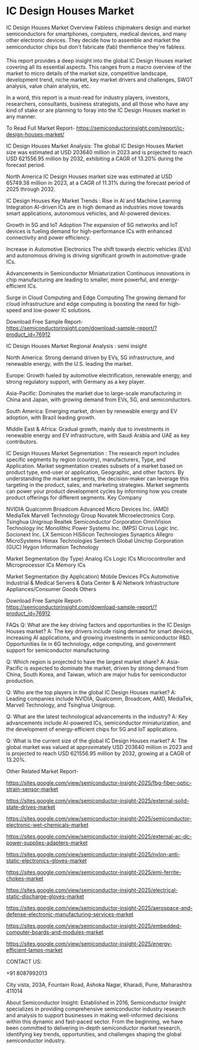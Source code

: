 <h1>IC Design Houses Market</h1>
IC Design Houses Market Overview
Fabless chipmakers design and market semiconductors for smartphones, computers, medical devices, and many other electronic devices. They decide how to assemble and market the semiconductor chips but don't fabricate (fab) themhence they're fabless.

This report provides a deep insight into the global IC Design Houses market covering all its essential aspects. This ranges from a macro overview of the market to micro details of the market size, competitive landscape, development trend, niche market, key market drivers and challenges, SWOT analysis, value chain analysis, etc.

In a word, this report is a must-read for industry players, investors, researchers, consultants, business strategists, and all those who have any kind of stake or are planning to foray into the IC Design Houses market in any manner.

To Read Full Market Report-
https://semiconductorinsight.com/report/ic-design-houses-market/

IC Design Houses Market Analysis:
The global IC Design Houses Market size was estimated at USD 203640 million in 2023 and is projected to reach USD 621556.95 million by 2032, exhibiting a CAGR of 13.20% during the forecast period.

North America IC Design Houses market size was estimated at USD 65749.38 million in 2023, at a CAGR of 11.31% during the forecast period of 2025 through 2032.

IC Design Houses Key Market Trends :
Rise in AI and Machine Learning Integration
AI-driven ICs are in high demand as industries move towards smart applications, autonomous vehicles, and AI-powered devices.

Growth in 5G and IoT Adoption
The expansion of 5G networks and IoT devices is fueling demand for high-performance ICs with enhanced connectivity and power efficiency.

Increase in Automotive Electronics
The shift towards electric vehicles (EVs) and autonomous driving is driving significant growth in automotive-grade ICs.

Advancements in Semiconductor Miniaturization
Continuous innovations in chip manufacturing are leading to smaller, more powerful, and energy-efficient ICs.

Surge in Cloud Computing and Edge Computing
The growing demand for cloud infrastructure and edge computing is boosting the need for high-speed and low-power IC solutions.

Download Free Sample Report-
https://semiconductorinsight.com/download-sample-report/?product_id=76912

IC Design Houses Market Regional Analysis :
semi insight

North America:
Strong demand driven by EVs, 5G infrastructure, and renewable energy, with the U.S. leading the market.

Europe:
Growth fueled by automotive electrification, renewable energy, and strong regulatory support, with Germany as a key player.

Asia-Pacific:
Dominates the market due to large-scale manufacturing in China and Japan, with growing demand from EVs, 5G, and semiconductors.

South America:
Emerging market, driven by renewable energy and EV adoption, with Brazil leading growth.

Middle East & Africa:
Gradual growth, mainly due to investments in renewable energy and EV infrastructure, with Saudi Arabia and UAE as key contributors.

IC Design Houses Market Segmentation :
The research report includes specific segments by region (country), manufacturers, Type, and Application. Market segmentation creates subsets of a market based on product type, end-user or application, Geographic, and other factors. By understanding the market segments, the decision-maker can leverage this targeting in the product, sales, and marketing strategies. Market segments can power your product development cycles by informing how you create product offerings for different segments.
Key Company

NVIDIA
Qualcomm
Broadcom
Advanced Micro Devices
Inc. (AMD)
MediaTek
Marvell Technology Group
Novatek Microelectronics Corp.
Tsinghua Unigroup
Realtek Semiconductor Corporation
OmniVision Technology
Inc
Monolithic Power Systems
Inc. (MPS)
Cirrus Logic
Inc.
Socionext Inc.
LX Semicon
HiSilicon Technologies
Synaptics
Allegro MicroSystems
Himax Technologies
Semtech
Global Unichip Corporation (GUC)
Hygon Information Technology

Market Segmentation (by Type)
Analog ICs
Logic ICs
Microcontroller and Microprocessor ICs
Memory ICs

Market Segmentation (by Application)
Mobile Devices
PCs
Automotive
Industrial & Medical
Servers & Data Center & AI
Network Infrastructure
Appliances/Consumer Goods
Others

Download Free Sample Report-
https://semiconductorinsight.com/download-sample-report/?product_id=76912

FAQs
Q: What are the key driving factors and opportunities in the IC Design Houses market?
A: The key drivers include rising demand for smart devices, increasing AI applications, and growing investments in semiconductor R&D. Opportunities lie in 6G technology, edge computing, and government support for semiconductor manufacturing.

Q: Which region is projected to have the largest market share?
A: Asia-Pacific is expected to dominate the market, driven by strong demand from China, South Korea, and Taiwan, which are major hubs for semiconductor production.

Q: Who are the top players in the global IC Design Houses market?
A: Leading companies include NVIDIA, Qualcomm, Broadcom, AMD, MediaTek, Marvell Technology, and Tsinghua Unigroup.

Q: What are the latest technological advancements in the industry?
A: Key advancements include AI-powered ICs, semiconductor miniaturization, and the development of energy-efficient chips for 5G and IoT applications.

Q: What is the current size of the global IC Design Houses market?
A: The global market was valued at approximately USD 203640 million in 2023 and is projected to reach USD 621556.95 million by 2032, growing at a CAGR of 13.20%.

Other Related Market Report-

https://sites.google.com/view/semiconductor-insight-2025/fbg-fiber-optic-strain-sensor-market

https://sites.google.com/view/semiconductor-insight-2025/external-solid-state-drives-market

https://sites.google.com/view/semiconductor-insight-2025/semiconductor-electronic-wet-chemicals-market

https://sites.google.com/view/semiconductor-insight-2025/external-ac-dc-power-supplies-adapters-market

https://sites.google.com/view/semiconductor-insight-2025/nylon-anti-static-electronics-gloves-market

https://sites.google.com/view/semiconductor-insight-2025/emi-ferrite-chokes-market

https://sites.google.com/view/semiconductor-insight-2025/electrical-static-discharge-gloves-market

https://sites.google.com/view/semiconductor-insight-2025/aerospace-and-defense-electronic-manufacturing-services-market

https://sites.google.com/view/semiconductor-insight-2025/embedded-computer-boards-and-modules-market

https://sites.google.com/view/semiconductor-insight-2025/energy-efficient-lamps-market

CONTACT US:

+91 8087992013

City vista, 203A, Fountain Road, Ashoka Nagar, Kharadi, Pune, Maharashtra 411014

About Semiconductor Insight:
Established in 2016, Semiconductor Insight specializes in providing comprehensive semiconductor industry research and analysis to support businesses in making well-informed decisions within this dynamic and fast-paced sector. From the beginning, we have been committed to delivering in-depth semiconductor market research, identifying key trends, opportunities, and challenges shaping the global semiconductor industry.
